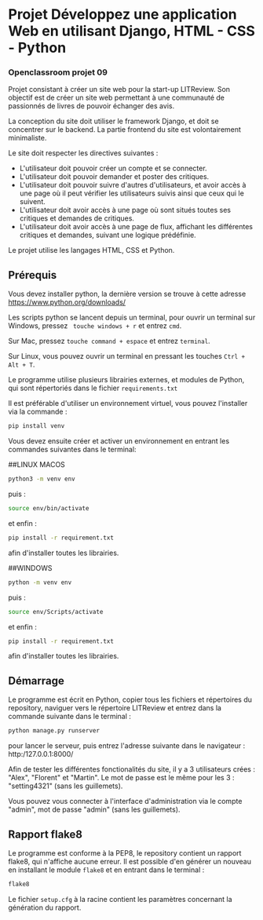 # Projet Développez une application Web en utilisant Django,  HTML - CSS - Python

### Openclassroom projet 09

Projet consistant à créer un site web pour la start-up LITReview. Son objectif est de créer un site web permettant à une communauté de passionnés de livres de pouvoir échanger des avis.

La conception du site doit utiliser le framework Django, et doit se concentrer sur le backend. La partie frontend du site est volontairement minimaliste.  

Le site doit respecter les directives suivantes :
 - L'utilisateur doit pouvoir créer un compte et se connecter.
 - L'utilisateur doit pouvoir demander et poster des critiques.
 - L'utilisateur doit pouvoir suivre d'autres d'utilisateurs, et avoir accès à une page où il peut vérifier les utilisateurs suivis ainsi que ceux qui le suivent.
 - L'utilisateur doit avoir accès à une page où sont situés toutes ses critiques et demandes de critiques.
 - L'utilisateur doit avoir accès à une page de flux, affichant les différentes critiques et demandes, suivant une logique prédéfinie. 

Le projet utilise les langages HTML, CSS et Python.

## Prérequis

Vous devez installer python, la dernière version se trouve à cette adresse 
https://www.python.org/downloads/

Les scripts python se lancent depuis un terminal, pour ouvrir un terminal sur Windows, pressez ``` touche windows + r``` et entrez ```cmd```.

Sur Mac, pressez ```touche command + espace``` et entrez ```terminal```.

Sur Linux, vous pouvez ouvrir un terminal en pressant les touches ```Ctrl + Alt + T```.

Le programme utilise plusieurs librairies externes, et modules de Python, qui sont répertoriés dans le fichier ```requirements.txt```


Il est préférable d'utiliser un environnement virtuel, vous pouvez l'installer via la commande :  
```bash
pip install venv
```

Vous devez ensuite créer et activer un environnement en entrant les commandes suivantes dans le terminal:

##LINUX MACOS

```bash
python3 -m venv env
```
puis :
```bash
source env/bin/activate
```
et enfin :

```bash
pip install -r requirement.txt
```
afin d'installer toutes les librairies.

##WINDOWS

```bash
python -m venv env
```
puis :
```bash
source env/Scripts/activate
```
et enfin :

```bash
pip install -r requirement.txt
```
afin d'installer toutes les librairies.

## Démarrage 

Le programme est écrit en Python, copier tous les fichiers et répertoires du repository, naviguer vers le répertoire LITReview et entrez dans la commande suivante dans le terminal :

```bash
python manage.py runserver
```

pour lancer le serveur, puis entrez l'adresse suivante dans le navigateur : http:/127.0.0.1:8000/

Afin de tester les différentes fonctionalités du site, il y a 3 utilisateurs crées : "Alex", "Florent" et "Martin".
Le mot de passe est le même pour les 3 : "setting4321" (sans les guillemets).

Vous pouvez vous connecter à l'interface d'administration via le compte "admin", mot de passe "admin" (sans les guillemets).


## Rapport flake8

Le programme est conforme à la PEP8, le repository contient un rapport flake8, qui n'affiche aucune erreur. Il est possible d'en générer un nouveau en installant le module ```flake8``` et en entrant dans le terminal :

```bash
flake8
```

Le fichier ```setup.cfg``` à la racine contient les paramètres concernant la génération du rapport.
